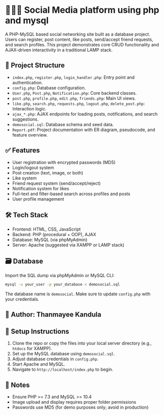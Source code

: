 # 🧑‍🤝‍🧑 Social Media platform using php and mysql

A PHP-MySQL based social networking site built as a database project. Users can register, post content, like posts, send/accept friend requests, and search profiles. This project demonstrates core CRUD functionality and AJAX-driven interactivity in a traditional LAMP stack.

## 📁 Project Structure

- `index.php`, `register.php`, `login_handler.php`: Entry point and authentication.
- `config.php`: Database configuration.
- `User.php`, `Post.php`, `Notification.php`: Core backend classes.
- `post.php`, `profile.php`, `edit.php`, `friends.php`: Main UI views.
- `like.php`, `search.php`, `requests.php`, `logout.php`, `delete_post.php`: Interaction logic.
- `ajax_*.php`: AJAX endpoints for loading posts, notifications, and search suggestions.
- `demosocial.sql`: Database schema and seed data.
- `Report.pdf`: Project documentation with ER diagram, pseudocode, and feature overview.

## ✅ Features

- User registration with encrypted passwords (MD5)
- Login/logout system
- Post creation (text, image, or both)
- Like system
- Friend request system (send/accept/reject)
- Notification system for likes
- Full-text and filter-based search across profiles and posts
- User profile management

## 🛠️ Tech Stack

- Frontend: HTML, CSS, JavaScript
- Backend: PHP (procedural + OOP), AJAX
- Database: MySQL (via phpMyAdmin)
- Server: Apache (suggested via XAMPP or LAMP stack)

## 🗃️ Database

Import the SQL dump via phpMyAdmin or MySQL CLI:

```bash
mysql -u your_user -p your_database < demosocial.sql
```

The database name is `demosocial`. Make sure to update `config.php` with your credentials.

## 👥 Author: Thanmayee Kandula

## 🚀 Setup Instructions

1. Clone the repo or copy the files into your local server directory (e.g., `htdocs` for XAMPP).
2. Set up the MySQL database using `demosocial.sql`.
3. Adjust database credentials in `config.php`.
4. Start Apache and MySQL.
5. Navigate to `http://localhost/index.php` to begin.

## 📌 Notes

- Ensure PHP >= 7.3 and MySQL >= 10.4
- Image upload and display requires proper folder permissions
- Passwords use MD5 (for demo purposes only; avoid in production)
